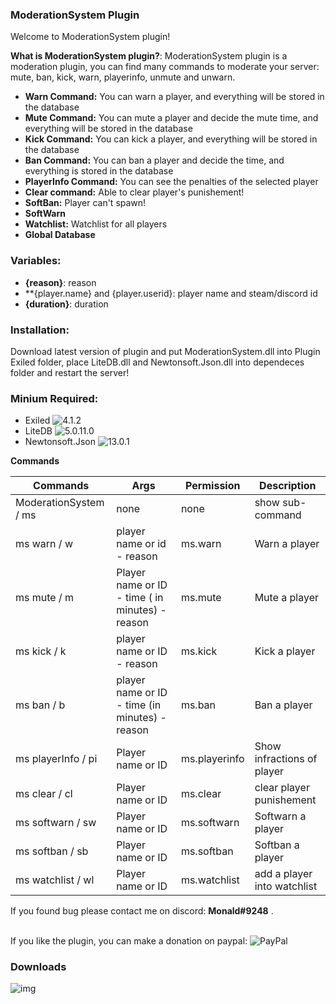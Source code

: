 

### **ModerationSystem Plugin**<br />

Welcome to ModerationSystem plugin!

**What is ModerationSystem plugin?**: ModerationSystem plugin is a moderation plugin, you can find many commands to moderate your server: mute, ban, kick, warn, playerinfo, unmute and unwarn.

- **Warn Command:** You can warn a player, and everything will be stored in the database
- **Mute Command:** You can mute a player and decide the mute time, and everything will be stored in the database
- **Kick Command:** You can kick a player, and everything will be stored in the database
- **Ban Command:** You can ban a player and decide the time, and everything is stored in the database
- **PlayerInfo Command:** You can see the penalties of the selected player
- **Clear command:** Able to clear player's punishement!
- **SoftBan:** Player can't spawn!
- **SoftWarn**
- **Watchlist:** Watchlist for all players
- **Global Database**

### Variables:
- **{reason}**: reason
- **{player.name} and {player.userid}: player name and steam/discord id
- **{duration}**: duration


### Installation:

Download latest version of plugin and put ModerationSystem.dll into Plugin Exiled folder, place LiteDB.dll and Newtonsoft.Json.dll into dependeces folder and restart the server!

### Minium Required: 
- Exiled ![4.1.2](https://github.com/Exiled-Team/EXILED/releases/tag/4.1.2)
- LiteDB ![5.0.11.0](https://github.com/mbdavid/LiteDB/releases/tag/v5.0.11)
- Newtonsoft.Json ![13.0.1](https://github.com/JamesNK/Newtonsoft.Json/releases/tag/13.0.1)


**Commands**

| Commands  | Args | Permission | Description | 
| ------------- | ------------- | ------------- | ------------- |
| ModerationSystem / ms  | none  | none | show sub-command |
| ms warn / w  | player name or id - reason  | ms.warn | Warn a player |
| ms mute / m  | Player name or ID - time ( in minutes) - reason | ms.mute | Mute a player |
| ms kick / k | player name or ID - reason | ms.kick | Kick a player |
| ms ban / b | player name or ID - time (in minutes) - reason | ms.ban | Ban a player |
| ms playerInfo / pi | Player name or ID | ms.playerinfo | Show infractions of player |
| ms clear / cl | Player name or ID | ms.clear | clear player punishement |
| ms softwarn / sw | Player name or ID | ms.softwarn | Softwarn a player |
| ms softban / sb | Player name or ID | ms.softban | Softban a player |
| ms watchlist / wl | Player name or ID | ms.watchlist | add a player into watchlist |

If you found bug please contact me on discord: **Monald#9248** .<br /><br />

If you like the plugin, you can make a donation on paypal: ![PayPal](https://www.paypal.com/paypalme/monaldcry7788)

### Downloads
![img](https://img.shields.io/github/downloads/Monaldcry7788/ModerationSystem/total?style=for-the-badge)
